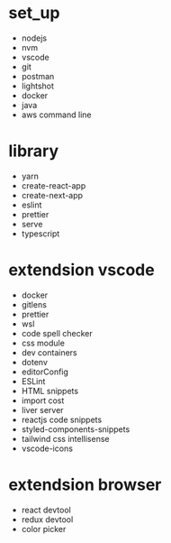 # set_up
- nodejs
- nvm
- vscode
- git
- postman
- lightshot
- docker
- java
- aws command line
# library
- yarn
- create-react-app
- create-next-app
- eslint
- prettier
- serve
- typescript
# extendsion vscode
- docker
- gitlens
- prettier
- wsl
- code spell checker
- css module
- dev containers
- dotenv
- editorConfig
- ESLint
- HTML snippets
- import cost
- liver server
- reactjs code snippets
- styled-components-snippets
- tailwind css intellisense
- vscode-icons
# extendsion browser
- react devtool
- redux devtool
- color picker